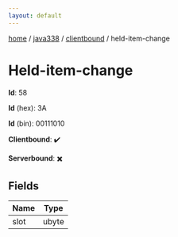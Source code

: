 ```yaml
---
layout: default
---
```


[home](/)  /  [java338](/protocol/java338)  /  [clientbound](/protocol/java338/clientbound)  /  held-item-change

# Held-item-change

**Id**: 58

**Id** (hex): 3A

**Id** (bin): 00111010

**Clientbound**: ✔️

**Serverbound**: ✖️

## Fields

Name | Type
---|---
slot | ubyte

